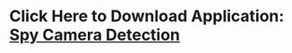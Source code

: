# Click Here to Download Application: <a href="https://firebasestorage.googleapis.com/v0/b/apk-s-71157.appspot.com/o/spy-camera-detection.apk?alt=media&token=7d89d508-8bd9-44b4-9176-e3f78b4ca4cd" > Spy Camera Detection </a>

